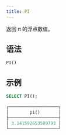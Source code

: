 ```yaml
---
title: PI
---
```


返回 π 的浮点数值。

## 语法

```sql
PI()
```

## 示例

```sql
SELECT PI();

┌───────────────────┐
│        pi()       │
├───────────────────┤
│ 3.141592653589793 │
└───────────────────┘
```